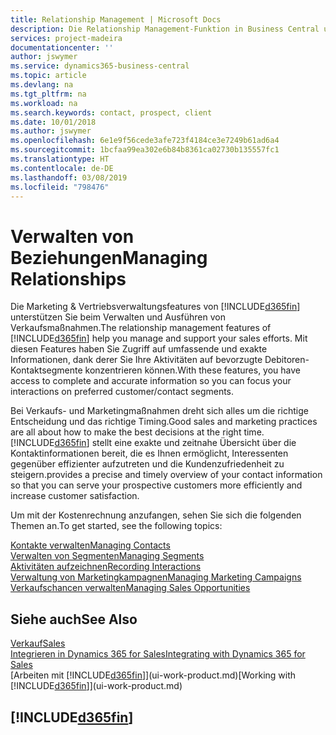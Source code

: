 ```yaml
---
title: Relationship Management | Microsoft Docs
description: Die Relationship Management-Funktion in Business Central unterstützt Ihr Verkaufsanstrengungen und Sie können damit auf Informationen Ihrer Kontakte und auf Vermögensfunktionen effizient zugreifen.
services: project-madeira
documentationcenter: ''
author: jswymer
ms.service: dynamics365-business-central
ms.topic: article
ms.devlang: na
ms.tgt_pltfrm: na
ms.workload: na
ms.search.keywords: contact, prospect, client
ms.date: 10/01/2018
ms.author: jswymer
ms.openlocfilehash: 6e1e9f56cede3afe723f4184ce3e7249b61ad6a4
ms.sourcegitcommit: 1bcfaa99ea302e6b84b8361ca02730b135557fc1
ms.translationtype: HT
ms.contentlocale: de-DE
ms.lasthandoff: 03/08/2019
ms.locfileid: "798476"
---
```

# <a name="managing-relationships"></a><span data-ttu-id="7354f-103">Verwalten von Beziehungen</span><span class="sxs-lookup"><span data-stu-id="7354f-103">Managing Relationships</span></span>
<span data-ttu-id="7354f-104">Die Marketing & Vertriebsverwaltungsfeatures von [!INCLUDE[d365fin](includes/d365fin_md.md)] unterstützen Sie beim Verwalten und Ausführen von Verkaufsmaßnahmen.</span><span class="sxs-lookup"><span data-stu-id="7354f-104">The relationship management features of [!INCLUDE[d365fin](includes/d365fin_md.md)] help you manage and support your sales efforts.</span></span> <span data-ttu-id="7354f-105">Mit diesen Features haben Sie Zugriff auf umfassende und exakte Informationen, dank derer Sie Ihre Aktivitäten auf bevorzugte Debitoren-Kontaktsegmente konzentrieren können.</span><span class="sxs-lookup"><span data-stu-id="7354f-105">With these features, you have access to complete and accurate information so you can focus your interactions on preferred customer/contact segments.</span></span>

<span data-ttu-id="7354f-106">Bei Verkaufs- und Marketingmaßnahmen dreht sich alles um die richtige Entscheidung und das richtige Timing.</span><span class="sxs-lookup"><span data-stu-id="7354f-106">Good sales and marketing practices are all about how to make the best decisions at the right time.</span></span> [!INCLUDE[d365fin](includes/d365fin_md.md)] <span data-ttu-id="7354f-107">stellt eine exakte und zeitnahe Übersicht über die Kontaktinformationen bereit, die es Ihnen ermöglicht, Interessenten gegenüber effizienter aufzutreten und die Kundenzufriedenheit zu steigern.</span><span class="sxs-lookup"><span data-stu-id="7354f-107">provides a precise and timely overview of your contact information so that you can serve your prospective customers more efficiently and increase customer satisfaction.</span></span>

<span data-ttu-id="7354f-108">Um mit der Kostenrechnung anzufangen, sehen Sie sich die folgenden Themen an.</span><span class="sxs-lookup"><span data-stu-id="7354f-108">To get started, see the following topics:</span></span>

[<span data-ttu-id="7354f-109">Kontakte verwalten</span><span class="sxs-lookup"><span data-stu-id="7354f-109">Managing Contacts</span></span>](marketing-contacts.md)  
[<span data-ttu-id="7354f-110">Verwalten von Segmenten</span><span class="sxs-lookup"><span data-stu-id="7354f-110">Managing Segments</span></span>](marketing-segments.md)  
[<span data-ttu-id="7354f-111">Aktivitäten aufzeichnen</span><span class="sxs-lookup"><span data-stu-id="7354f-111">Recording Interactions</span></span>](marketing-interactions.md)  
[<span data-ttu-id="7354f-112">Verwaltung von Marketingkampagnen</span><span class="sxs-lookup"><span data-stu-id="7354f-112">Managing Marketing Campaigns</span></span>](marketing-campaigns.md)  
[<span data-ttu-id="7354f-113">Verkaufschancen verwalten</span><span class="sxs-lookup"><span data-stu-id="7354f-113">Managing Sales Opportunities</span></span>](marketing-manage-sales-opportunities.md)

## <a name="see-also"></a><span data-ttu-id="7354f-114">Siehe auch</span><span class="sxs-lookup"><span data-stu-id="7354f-114">See Also</span></span>
[<span data-ttu-id="7354f-115">Verkauf</span><span class="sxs-lookup"><span data-stu-id="7354f-115">Sales</span></span>](sales-manage-sales.md)  
[<span data-ttu-id="7354f-116">Integrieren in Dynamics 365 for Sales</span><span class="sxs-lookup"><span data-stu-id="7354f-116">Integrating with Dynamics 365 for Sales</span></span>](marketing-integrate-dynamicscrm.md)  
<span data-ttu-id="7354f-117">[Arbeiten mit [!INCLUDE[d365fin](includes/d365fin_md.md)]](ui-work-product.md)</span><span class="sxs-lookup"><span data-stu-id="7354f-117">[Working with [!INCLUDE[d365fin](includes/d365fin_md.md)]](ui-work-product.md)</span></span>  

## [!INCLUDE[d365fin](includes/free_trial_md.md)]  
